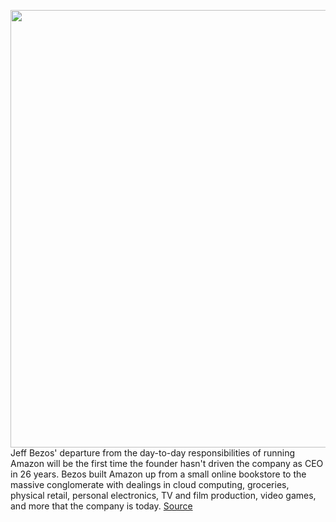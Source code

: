 <img src='https://cdn.vox-cdn.com/thumbor/cwAjxWa_g-mE0rHygdv3DikM5pA=/0x0:1638x1124/1200x800/filters:focal(432x80:694x342)/cdn.vox-cdn.com/uploads/chorus_image/image/68764192/jeff_bezos_robot_dog_crop.0.jpg' width='700px' /><br/>
Jeff Bezos' departure from the day-to-day responsibilities of running Amazon will be the first time the founder hasn't driven the company as CEO in 26 years. Bezos built Amazon up from a small online bookstore to the massive conglomerate with dealings in cloud computing, groceries, physical retail, personal electronics, TV and film production, video games, and more that the company is today.
<a href='https://www.theverge.com/2021/2/3/22264551/jeff-bezos-amazon-history-timeline-look-back-company'> Source <a/>